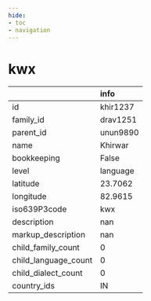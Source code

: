 ```yaml
---
hide:
- toc
- navigation
---
```

# kwx
|                      | info     |
|:---------------------|:---------|
| id                   | khir1237 |
| family_id            | drav1251 |
| parent_id            | unun9890 |
| name                 | Khirwar  |
| bookkeeping          | False    |
| level                | language |
| latitude             | 23.7062  |
| longitude            | 82.9615  |
| iso639P3code         | kwx      |
| description          | nan      |
| markup_description   | nan      |
| child_family_count   | 0        |
| child_language_count | 0        |
| child_dialect_count  | 0        |
| country_ids          | IN       |